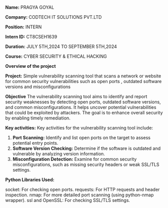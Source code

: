 **Name:** PRAGYA GOYAL

**Company:** CODTECH IT SOLUTIONS PVT.LTD

**Position:** INTERN

**Intern ID:** CT8CSEH1639

**Duration:** JULY 5TH,2024 TO SEPTEMBER 5TH,2024

**Course:** CYBER SECURITY & ETHICAL HACKING

**Overview of the project**

**Project:** Simple vulnerability scanning tool that scans a network or website for common security vulnerabilities such as open ports , outdated software versions and misconfigurations

**Objective** The vulnerability scanning tool aims to identify and report security weaknesses by detecting open ports, outdated software versions, and common misconfigurations. It helps uncover potential vulnerabilities that could be exploited by attackers. The goal is to enhance overall security by enabling timely remediation.

**Key activities:** 
Key activities for the vulnerability scanning tool include:

1. **Port Scanning:** Identify and list open ports on the target to assess potential entry points.
2. **Software Version Checking:** Determine if the software is outdated and vulnerable by analyzing version information.
3. **Misconfiguration Detection:** Examine for common security misconfigurations, such as missing security headers or weak SSL/TLS settings.

**Python Libraries Used:**

socket: For checking open ports.
requests: For HTTP requests and header inspection.
nmap: For more detailed port scanning (using python-nmap wrapper).
ssl and OpenSSL: For checking SSL/TLS settings.
